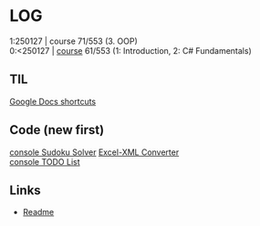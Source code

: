 # LOG


1:250127 | course 71/553 (3. OOP)  
0:<250127 | [course](https://www.udemy.com/course/ultimate-csharp-masterclass) 61/553 (1: Introduction, 2: C# Fundamentals)  

## TIL
[Google Docs shortcuts](https://support.google.com/docs/answer/179738?hl=en#zippy=%2Cpc-shortcuts)

## Code (new first)  
[console Sudoku Solver](https://github.com/NSokolov114/ConsoleApps/tree/master/SudokuSolver)
[Excel-XML Converter](https://github.com/NSokolov114/ExcelXMLConverter)  
[console TODO List](https://github.com/NSokolov114/ConsoleApps/tree/master/ToDoList)


## Links
* [Readme](README.md)
